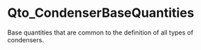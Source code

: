 # Qto_CondenserBaseQuantities

Base quantities that are common to the definition of all types of condensers.<!-- end of definition -->
